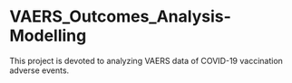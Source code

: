 # VAERS_Outcomes_Analysis-Modelling
This project is devoted to analyzing VAERS data of COVID-19 vaccination adverse events.  
